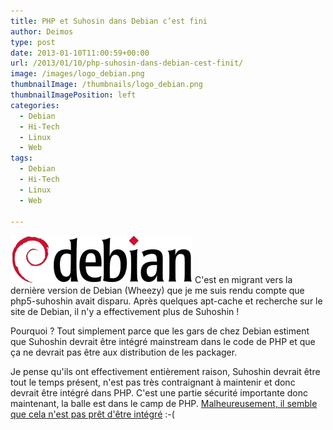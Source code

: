 ```yaml
---
title: PHP et Suhosin dans Debian c’est fini
author: Deimos
type: post
date: 2013-01-10T11:00:59+00:00
url: /2013/01/10/php-suhosin-dans-debian-cest-finit/
image: /images/logo_debian.png
thumbnailImage: /thumbnails/logo_debian.png
thumbnailImagePosition: left
categories:
  - Debian
  - Hi-Tech
  - Linux
  - Web
tags:
  - Debian
  - Hi-Tech
  - Linux
  - Web

---
```

![debian_logo](/images/logo_debian.png)
C'est en migrant vers la dernière version de Debian (Wheezy) que je me suis rendu compte que php5-suhoshin avait disparu. Après quelques apt-cache et recherche sur le site de Debian, il n'y a effectivement plus de Suhoshin !

Pourquoi ? Tout simplement parce que les gars de chez Debian estiment que Suhoshin devrait être intégré mainstream dans le code de PHP et que ça ne devrait pas être aux distribution de les packager.

Je pense qu'ils ont effectivement entièrement raison, Suhoshin devrait être tout le temps présent, n'est pas très contraignant à maintenir et donc devrait être intégré dans PHP. C'est une partie sécurité importante donc maintenant, la balle est dans le camp de PHP. [Malheureusement, il semble que cela n'est pas prêt d'être intégré](http://news.php.net/php.internals/57610) :-(
